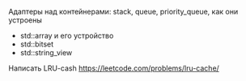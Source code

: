 Адаптеры над контейнерами: stack, queue, priority_queue, как они устроены
- std::array и его устройство
- std::bitset
- std::string_view
  
Написать LRU-cash https://leetcode.com/problems/lru-cache/
